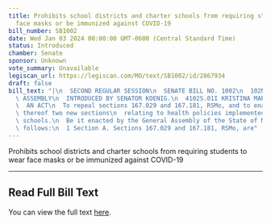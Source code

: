 ```yaml
---
title: Prohibits school districts and charter schools from requiring students to wear
  face masks or be immunized against COVID-19
bill_number: SB1002
date: Wed Jan 03 2024 00:00:00 GMT-0600 (Central Standard Time)
status: Introduced
chamber: Senate
sponsor: Unknown
vote_summary: Unavailable
legiscan_url: https://legiscan.com/MO/text/SB1002/id/2867934
draft: false
bill_text: "|\n  SECOND REGULAR SESSION\n  SENATE BILL NO. 1002\n  102ND GENERA L\
  \ ASSEMBLY\n  INTRODUCED BY SENATOR KOENIG.\n  4102S.01I KRISTINA MARTIN, Secretary\n\
  \  AN ACT\n  To repeal sections 167.029 and 167.181, RSMo, and to enact in lieu\
  \ thereof two new sections\n  relating to health policies implemented in public\
  \ schools.\n  Be it enacted by the General Assembly of the State of Missouri, as\
  \ follows:\n  1 Section A. Sections 167.029 and 167.181, RSMo, are"
---
```

Prohibits school districts and charter schools from requiring students to wear face masks or be immunized against COVID-19

---

## Read Full Bill Text

You can view the full text [here](https://legiscan.com/MO/text/SB1002/id/2867934).

